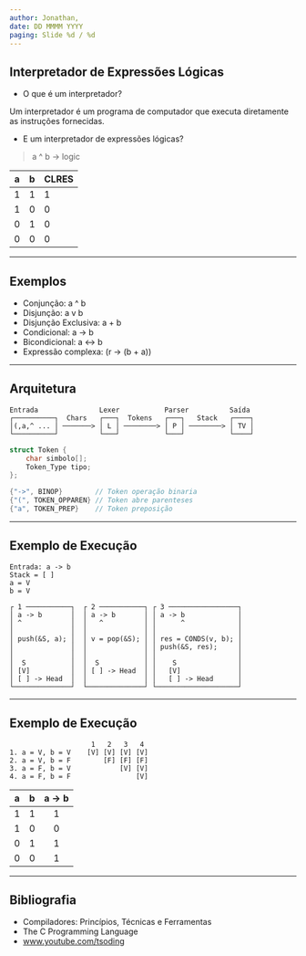 ```yaml
---
author: Jonathan,
date: DD MMMM YYYY
paging: Slide %d / %d
---
```


## Interpretador de Expressões Lógicas

* O que é um interpretador?

Um interpretador é um programa de computador que executa diretamente as instruções fornecidas.

* E um interpretador de expressões lógicas?

> a ^ b -> logic

| a | b | CLRES |
| - | - |   -   |
| 1 | 1 |     1 |
| 1 | 0 |     0 |
| 0 | 1 |     0 |
| 0 | 0 |     0 |

---

## Exemplos

* Conjunção: a ^ b
* Disjunção: a v b
* Disjunção Exclusiva: a + b
* Condicional: a -> b
* Bicondicional: a <-> b
* Expressão complexa: (r -> (b + a))

---

## Arquitetura

```
Entrada               Lexer           Parser          Saída
┌──────────┐  Chars   ┌───┐  Tokens   ┌───┐   Stack   ┌────┐
│(,a,^ ... │ ───────> │ L │ ────────> │ P │ ────────> │ TV │
└──────────┘          └───┘           └───┘           └────┘
```
```c
struct Token {
    char simbolo[];
    Token_Type tipo;
};

{"->", BINOP}        // Token operação binaria
{"(", TOKEN_OPPAREN} // Token abre parenteses
{"a", TOKEN_PREP}    // Token preposição
```

---

## Exemplo de Execução

```
Entrada: a -> b
Stack = [ ]
a = V
b = V

┌ 1 ───────────┐  ┌ 2 ───────────┐ ┌ 3 ─────────────────┐
│ a -> b       │  │ a -> b       │ │ a -> b             │
│ ^            │  │   ^          │ │      ^             │
│              │  │              │ │                    │
│ push(&S, a); │  │ v = pop(&S); │ │ res = CONDS(v, b); │
│              │  │              │ │ push(&S, res);     │
│              │  │              │ │                    │
│  S           │  │  S           │ │    S               │
│ [V]          │  │ [ ] -> Head  │ │   [V]              │
│ [ ] -> Head  │  │              │ │   [ ] -> Head      │
└──────────────┘  └──────────────┘ └────────────────────┘
```

---

## Exemplo de Execução

```
                    1   2   3   4
1. a = V, b = V    [V] [V] [V] [V]
2. a = V, b = F        [F] [F] [F]
3. a = F, b = V            [V] [V]
4. a = F, b = F                [V]
```

| a   | b   | a -> b |
| :-: | :-: |   :-:  |
| 1   | 1   |    1   |
| 1   | 0   |    0   |
| 0   | 1   |    1   |
| 0   | 0   |    1   |

---

## Bibliografia

* Compiladores: Princípios, Técnicas e Ferramentas
* The C Programming Language
* www.youtube.com/tsoding